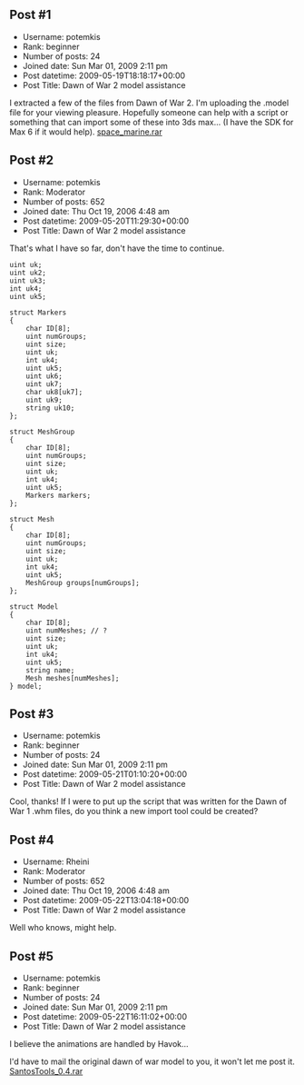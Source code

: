 ## Post #1
- Username: potemkis
- Rank: beginner
- Number of posts: 24
- Joined date: Sun Mar 01, 2009 2:11 pm
- Post datetime: 2009-05-19T18:18:17+00:00
- Post Title: Dawn of War 2 model assistance

I extracted a few of the files from Dawn of War 2. I'm uploading the .model file for your viewing pleasure. Hopefully someone can help with a script or something that can import some of these into 3ds max...  (I have the SDK for Max 6 if it would help).
[space_marine.rar](https://xentaxbackup.github.io/file/2046_space_marine.rar)
## Post #2
- Username: potemkis
- Rank: Moderator
- Number of posts: 652
- Joined date: Thu Oct 19, 2006 4:48 am
- Post datetime: 2009-05-20T11:29:30+00:00
- Post Title: Dawn of War 2 model assistance

That's what I have so far, don't have the time to continue.

```
uint uk;
uint uk2;
uint uk3;
int uk4;
uint uk5;

struct Markers
{
    char ID[8];
    uint numGroups;
    uint size;
    uint uk;
    int uk4;
    uint uk5;
    uint uk6;
    uint uk7;
    char uk8[uk7];
    uint uk9;
    string uk10;
};

struct MeshGroup
{
    char ID[8];
    uint numGroups;
    uint size;
    uint uk;
    int uk4;
    uint uk5;
    Markers markers;    
};

struct Mesh
{
    char ID[8];
    uint numGroups;
    uint size;
    uint uk;
    int uk4;
    uint uk5;
    MeshGroup groups[numGroups];
};

struct Model
{
    char ID[8];
    uint numMeshes; // ?
    uint size;
    uint uk;
    int uk4;
    uint uk5;
    string name;
    Mesh meshes[numMeshes];
} model;
```
## Post #3
- Username: potemkis
- Rank: beginner
- Number of posts: 24
- Joined date: Sun Mar 01, 2009 2:11 pm
- Post datetime: 2009-05-21T01:10:20+00:00
- Post Title: Dawn of War 2 model assistance

Cool, thanks! If I were to put up the script that was written for the Dawn of War 1 .whm files, do you think a new import tool could be created?
## Post #4
- Username: Rheini
- Rank: Moderator
- Number of posts: 652
- Joined date: Thu Oct 19, 2006 4:48 am
- Post datetime: 2009-05-22T13:04:18+00:00
- Post Title: Dawn of War 2 model assistance

Well who knows, might help.
## Post #5
- Username: potemkis
- Rank: beginner
- Number of posts: 24
- Joined date: Sun Mar 01, 2009 2:11 pm
- Post datetime: 2009-05-22T16:11:02+00:00
- Post Title: Dawn of War 2 model assistance

I believe the animations are handled by Havok...


I'd have to mail the original dawn of war model to you, it won't let me post it.
[SantosTools_0.4.rar](https://xentaxbackup.github.io/file/2053_SantosTools_0.4.rar)
